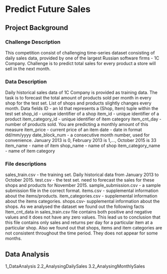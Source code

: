 # Predict Future Sales
## Project Background
### Challenge Description
This competition consist of challenging time-series dataset consisting of daily sales data, provided by one of the largest Russian software firms - 1C Company. 
Challenge is to predict total sales for every product a store will sell in the next month.
### Data Description
Daily historical sales data of 1C Company is provided as training data. The task is to forecast the total amount of products sold per month in every shop for the test set. List of shops and products slightly changes every month. 
Data fields
ID - an Id that represents a (Shop, Item) tuple within the test set
shop_id - unique identifier of a shop
item_id - unique identifier of a product
item_category_id - unique identifier of item category
item_cnt_day - number of products sold. You are predicting a monthly amount of this measure
item_price - current price of an item
date - date in format dd/mm/yyyy
date_block_num - a consecutive month number, used for convenience. January 2013 is 0, February 2013 is 1,..., October 2015 is 33
item_name - name of item
shop_name - name of shop
item_category_name - name of item category
### File descriptions
sales_train.csv - the training set. Daily historical data from January 2013 to October 2015.
test.csv - the test set. need to forecast the sales for these shops and products for November 2015.
sample_submission.csv - a sample submission file in the correct format.
items.csv - supplemental information about the items/products.
item_categories.csv  - supplemental information about the items categories.
shops.csv- supplemental information about the shops.
As we analysed the dataset we found out the following facts
Item_cnt_data in sales_train.csv file contains both positive and negative values and it does not have any zero values. This lead us to conclusion that this file contains only sales and returns per day for a particular item at a particular shop.
Also we found out that shops, items and item categories are not consistent throughout the time period. They does not appear for some months.

## Data Analysis
1_DataAnalysis
2.2_AnalysingDailySales
3.2_AnalysingMonthlySales
